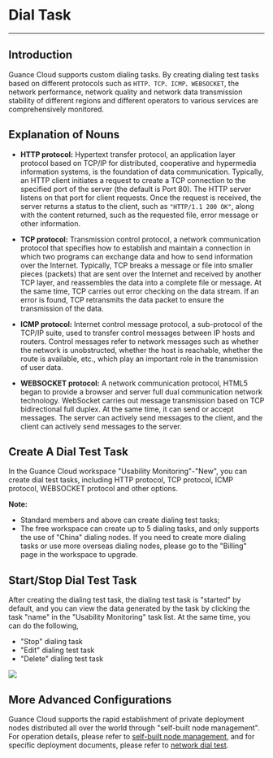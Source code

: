 # Dial Task
---

## Introduction

Guance Cloud supports custom dialing tasks. By creating dialing test tasks based on different protocols such as `HTTP、TCP、ICMP、WEBSOCKET`, the network performance, network quality and network data transmission stability of different regions and different operators to various services are comprehensively monitored.

## Explanation of Nouns

- **HTTP protocol:** Hypertext transfer protocol, an application layer protocol based on TCP/IP for distributed, cooperative and hypermedia information systems, is the foundation of data communication. Typically, an HTTP client initiates a request to create a TCP connection to the specified port of the server (the default is Port 80). The HTTP server listens on that port for client requests. Once the request is received, the server returns a status to the client, such as `"HTTP/1.1 200 OK"`, along with the content returned, such as the requested file, error message or other information.

- **TCP protocol:** Transmission control protocol, a network communication protocol that specifies how to establish and maintain a connection in which two programs can exchange data and how to send information over the Internet. Typically, TCP breaks a message or file into smaller pieces (packets) that are sent over the Internet and received by another TCP layer, and reassembles the data into a complete file or message. At the same time, TCP carries out error checking on the data stream. If an error is found, TCP retransmits the data packet to ensure the transmission of the data.

- **ICMP protocol:** Internet control message protocol, a sub-protocol of the TCP/IP suite, used to transfer control messages between IP hosts and routers. Control messages refer to network messages such as whether the network is unobstructed, whether the host is reachable, whether the route is available, etc., which play an important role in the transmission of user data.

- **WEBSOCKET protocol:** A network communication protocol, HTML5 began to provide a browser and server full dual communication network technology. WebSocket carries out message transmission based on TCP bidirectional full duplex. At the same time, it can send or accept messages. The server can actively send messages to the client, and the client can actively send messages to the server.

## Create A Dial Test Task

In the Guance Cloud workspace "Usability Monitoring"-"New", you can create dial test tasks, including HTTP protocol, TCP protocol, ICMP protocol, WEBSOCKET protocol and other options.

**Note:**

- Standard members and above can create dialing test tasks;
- The free workspace can create up to 5 dialing tasks, and only supports the use of "China" dialing nodes. If you need to create more dialing tasks or use more overseas dialing nodes, please go to the "Billing" page in the workspace to upgrade.

## Start/Stop Dial Test Task

After creating the dialing test task, the dialing test task is "started" by default, and you can view the data generated by the task by clicking the task "name" in the "Usability Monitoring" task list. At the same time, you can do the following,

- "Stop" dialing task
- "Edit" dialing test task
- "Delete" dialing test task

![](../img/8.use_4.png)

## More Advanced Configurations

Guance Cloud supports the rapid establishment of private deployment nodes distributed all over the world through "self-built node management". For operation details, please refer to [self-built node management](../self-node.md), and for specific deployment documents, please refer to [network dial test](../../integrations/network/dialtesting.md).


